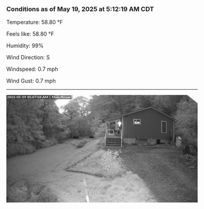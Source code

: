 ### Conditions as of May 19, 2025 at 5:12:19 AM CDT 

Temperature: 58.80 &deg;F

Feels like: 58.80 &deg;F

Humidity: 99%

Wind Direction: S

Windspeed: 0.7 mph

Wind Gust: 0.7 mph

---

<img src="./images/latest.jpeg"/>

